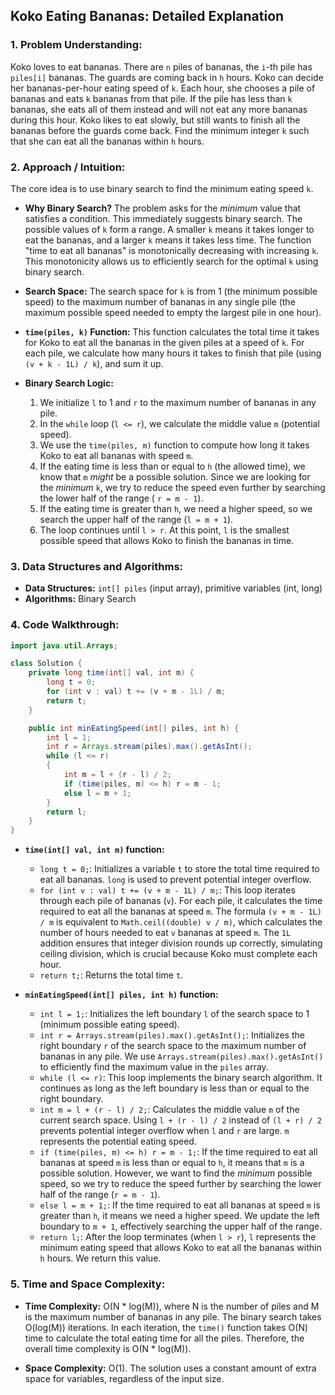 ## Koko Eating Bananas: Detailed Explanation

### 1. Problem Understanding:

Koko loves to eat bananas. There are `n` piles of bananas, the `i`-th pile has `piles[i]` bananas. The guards are coming back in `h` hours. Koko can decide her bananas-per-hour eating speed of `k`. Each hour, she chooses a pile of bananas and eats `k` bananas from that pile. If the pile has less than `k` bananas, she eats all of them instead and will not eat any more bananas during this hour. Koko likes to eat slowly, but still wants to finish all the bananas before the guards come back. Find the minimum integer `k` such that she can eat all the bananas within `h` hours.

### 2. Approach / Intuition:

The core idea is to use binary search to find the minimum eating speed `k`.

*   **Why Binary Search?** The problem asks for the *minimum* value that satisfies a condition. This immediately suggests binary search.  The possible values of `k` form a range.  A smaller `k` means it takes longer to eat the bananas, and a larger `k` means it takes less time. The function "time to eat all bananas" is monotonically decreasing with increasing `k`.  This monotonicity allows us to efficiently search for the optimal `k` using binary search.

*   **Search Space:** The search space for `k` is from 1 (the minimum possible speed) to the maximum number of bananas in any single pile (the maximum possible speed needed to empty the largest pile in one hour).

*   **`time(piles, k)` Function:**  This function calculates the total time it takes for Koko to eat all the bananas in the given piles at a speed of `k`. For each pile, we calculate how many hours it takes to finish that pile (using `(v + k - 1L) / k`), and sum it up.

*   **Binary Search Logic:**

    1.  We initialize `l` to 1 and `r` to the maximum number of bananas in any pile.
    2.  In the `while` loop (`l <= r`), we calculate the middle value `m` (potential speed).
    3.  We use the `time(piles, m)` function to compute how long it takes Koko to eat all bananas with speed `m`.
    4.  If the eating time is less than or equal to `h` (the allowed time), we know that `m` *might* be a possible solution. Since we are looking for the *minimum* `k`, we try to reduce the speed even further by searching the lower half of the range ( `r = m - 1`).
    5.  If the eating time is greater than `h`, we need a higher speed, so we search the upper half of the range (`l = m + 1`).
    6.  The loop continues until `l > r`. At this point, `l` is the smallest possible speed that allows Koko to finish the bananas in time.

### 3. Data Structures and Algorithms:

*   **Data Structures:** `int[] piles` (input array), primitive variables (int, long)
*   **Algorithms:** Binary Search

### 4. Code Walkthrough:

```java
import java.util.Arrays;

class Solution {
    private long time(int[] val, int m) {
        long t = 0; 
        for (int v : val) t += (v + m - 1L) / m; 
        return t;
    }

    public int minEatingSpeed(int[] piles, int h) {
        int l = 1;
        int r = Arrays.stream(piles).max().getAsInt(); 
        while (l <= r) 
        {
            int m = l + (r - l) / 2; 
            if (time(piles, m) <= h) r = m - 1;
            else l = m + 1;
        }
        return l;
    }
}
```

*   **`time(int[] val, int m)` function:**

    *   `long t = 0;`: Initializes a variable `t` to store the total time required to eat all bananas.  `long` is used to prevent potential integer overflow.
    *   `for (int v : val) t += (v + m - 1L) / m;`: This loop iterates through each pile of bananas (`v`). For each pile, it calculates the time required to eat all the bananas at speed `m`. The formula `(v + m - 1L) / m` is equivalent to `Math.ceil((double) v / m)`, which calculates the number of hours needed to eat `v` bananas at speed `m`. The `1L` addition ensures that integer division rounds up correctly, simulating ceiling division, which is crucial because Koko must complete each hour.
    *   `return t;`: Returns the total time `t`.

*   **`minEatingSpeed(int[] piles, int h)` function:**

    *   `int l = 1;`: Initializes the left boundary `l` of the search space to 1 (minimum possible eating speed).
    *   `int r = Arrays.stream(piles).max().getAsInt();`: Initializes the right boundary `r` of the search space to the maximum number of bananas in any pile. We use `Arrays.stream(piles).max().getAsInt()` to efficiently find the maximum value in the `piles` array.
    *   `while (l <= r)`: This loop implements the binary search algorithm. It continues as long as the left boundary is less than or equal to the right boundary.
    *   `int m = l + (r - l) / 2;`: Calculates the middle value `m` of the current search space.  Using `l + (r - l) / 2` instead of `(l + r) / 2` prevents potential integer overflow when `l` and `r` are large. `m` represents the potential eating speed.
    *   `if (time(piles, m) <= h) r = m - 1;`: If the time required to eat all bananas at speed `m` is less than or equal to `h`, it means that `m` is a possible solution. However, we want to find the *minimum* possible speed, so we try to reduce the speed further by searching the lower half of the range (`r = m - 1`).
    *   `else l = m + 1;`: If the time required to eat all bananas at speed `m` is greater than `h`, it means we need a higher speed. We update the left boundary to `m + 1`, effectively searching the upper half of the range.
    *   `return l;`: After the loop terminates (when `l > r`), `l` represents the minimum eating speed that allows Koko to eat all the bananas within `h` hours. We return this value.

### 5. Time and Space Complexity:

*   **Time Complexity:**  O(N * log(M)), where N is the number of piles and M is the maximum number of bananas in any pile.  The binary search takes O(log(M)) iterations. In each iteration, the `time()` function takes O(N) time to calculate the total eating time for all the piles.  Therefore, the overall time complexity is O(N * log(M)).

*   **Space Complexity:** O(1). The solution uses a constant amount of extra space for variables, regardless of the input size.
